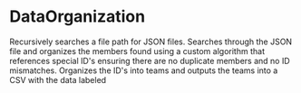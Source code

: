 # DataOrganization
Recursively searches a file path for JSON files.
Searches through the JSON file and organizes the members found using a custom algorithm that references special ID's ensuring there are no duplicate members and no ID mismatches.
Organizes the ID's into teams and outputs the teams into a CSV with the data labeled
